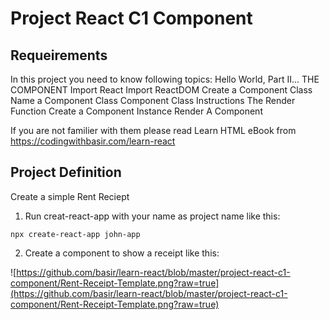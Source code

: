 # Project React C1 Component

## Requeirements
In this project you need to know following topics:
Hello World, Part II... THE COMPONENT Import React Import ReactDOM Create a Component Class Name a Component Class Component Class Instructions The Render Function Create a Component Instance Render A Component

If you are not familier with them please read Learn HTML eBook from https://codingwithbasir.com/learn-react

## Project Definition
Create a simple Rent Reciept
1. Run creat-react-app with your name as project name like this:
```
npx create-react-app john-app
```
2. Create a component to show a receipt like this:

![https://github.com/basir/learn-react/blob/master/project-react-c1-component/Rent-Receipt-Template.png?raw=true](https://github.com/basir/learn-react/blob/master/project-react-c1-component/Rent-Receipt-Template.png?raw=true)

